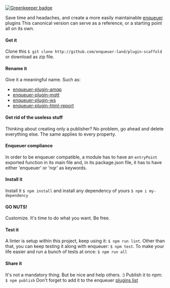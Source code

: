 [![Greenkeeper badge](https://badges.greenkeeper.io/enqueuer-land/plugin-scaffold.svg)](https://greenkeeper.io/)

Save time and headaches, and create a more easily maintainable [enqueuer](http://github.com/enqueuer-land/enqueuer) plugins
This canonical version can serve as a reference, or a starting point all on its own.

#### Get it

Clone this `$ git clone http://github.com/enqueuer-land/plugin-scaffold` or download as zip file.

#### Rename it
Give it a meaningful name. Such as: 
- [enqueuer-plugin-amqp](http://github.com/enqueuer-land/enqueuer-plugin-amqp) 
- [enqueuer-plugin-mqtt](http://github.com/enqueuer-land/enqueuer-plugin-mqtt) 
- [enqueuer-plugin-ws](https://github.com/williamsdevaccount/enqueuer-plugin-ws) 
- [enqueuer-plugin-html-report](http://github.com/enqueuer-land/enqueuer-plugin-html-report) 

#### Get rid of the useless stuff
Thinking about creating only a publisher? No problem, go ahead and delete everything else.
The same applies to every property.

#### Enqueuer compliance
In order to be enqueuer compatible, a module has to have an `entryPoint` exported function in its main file and, in its package.json file, it has to have either 'enqueuer' or 'nqr' as keywords.


#### Install it
Install it `$ npm install` and install any dependency of yours `$ npm i my-dependency`

#### GO NUTS!
Customize. It's time to do what you want. Be free.

#### Test it
A linter is setup within this project, keep using it: `$ npm run lint`.
Other than that, you can keep testing it along with enqueuer: `$ npm test`.
To make your life easier and run a bunch of tests at once: `$ npm run all`

#### Share it
It's not a mandatory thing. But be nice and help others. :)
Publish it to npm: `$ npm publish`
Don't forget to add it to the enqueuer [plugins list](http://github.com/enqueuer-land/plugins-list)



